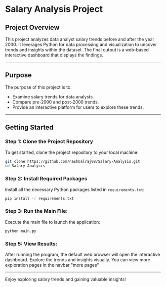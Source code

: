 # Salary Analysis Project

## Project Overview
This project analyzes data analyst salary trends before and after the year 2000. It leverages Python for data processing and visualization to uncover trends and insights within the dataset. The final output is a web-based interactive dashboard that displays the findings.

---

## Purpose
The purpose of this project is to:

- Examine salary trends for data analysts.
- Compare pre-2000 and post-2000 trends.
- Provide an interactive platform for users to explore these trends.

---

## Getting Started

### Step 1: Clone the Project Repository
To get started, clone the project repository to your local machine:

```bash
git clone https://github.com/nashbalraj08/Salary-Analysis.git
cd Salary-Analysis
```

### Step 2: Install Required Packages
Install all the necessary Python packages listed in `requirements.txt`:

```bash
pip install -r requirements.txt
```

### Step 3: Run the Main File:
   Execute the main file to launch the application:

   ```bash
   python main.py
   ```
### Step 5: View Results:
   After running the program, the default web browser will open the interactive dashboard. Explore the trends and insights visually. You can view more exploration pages in the navbar "more pages"

---

Enjoy exploring salary trends and gaining valuable insights!

